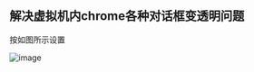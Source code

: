 ## 解决虚拟机内chrome各种对话框变透明问题

按如图所示设置

![image](https://user-images.githubusercontent.com/16254644/166472156-1ee8cb74-e57e-4872-971a-1c9c68caa51f.png)
